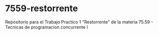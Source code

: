 # 7559-restorrente
Repositorio para el Trabajo Practico 1 "Restorrente" de la materia 75.59 - Tecnicas de programacion concurrente I
